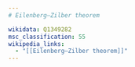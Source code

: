 ```yaml
---
# Eilenberg–Zilber theorem

wikidata: Q1349282
msc_classification: 55
wikipedia_links:
  - "[[Eilenberg–Zilber theorem]]"
---
```

